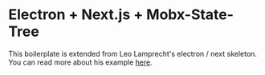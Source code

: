 # Electron + Next.js + Mobx-State-Tree

This boilerplate is extended from Leo Lamprecht's electron / next skeleton. 
You can read more about his example [here](https://leo.im/2017/electron-next).
